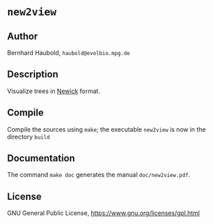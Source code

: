 # `new2view`
## Author
Bernhard Haubold, `haubold@evolbio.mpg.de`
## Description
Visualize trees in [Newick](http://evolution.genetics.washington.edu/phylip/newicktree.html) format.
## Compile
Compile the sources using `make`; the executable `new2view` is now in the directory `build`
## Documentation
The command `make doc` generates the manual `doc/new2view.pdf`.
## License
GNU General Public License, https://www.gnu.org/licenses/gpl.html
